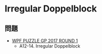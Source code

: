 # Irregular Doppelblock

## 問題
- [WPF PUZZLE GP 2017 ROUND 1](../questions/wpfpgp2017_1.md)
	- A12-14. Irregular Doppelblock
